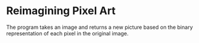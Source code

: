 # Reimagining Pixel Art

The program takes an image and returns a new picture based on the binary representation
of each pixel in the original image.
